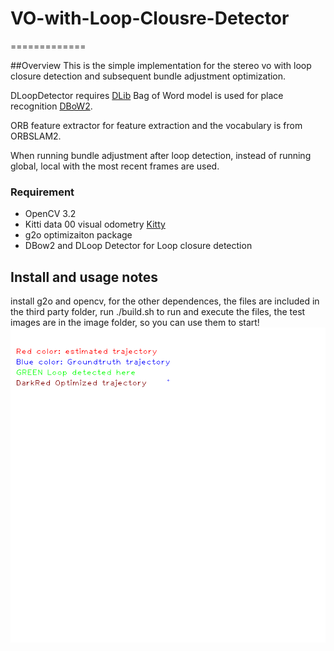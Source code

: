 # VO-with-Loop-Clousre-Detector
=============

##Overview
This is the simple implementation for the stereo vo with loop closure detection and subsequent bundle adjustment optimization.

DLoopDetector requires [DLib](https://github.com/dorian3d/)
Bag of Word model is used for place recognition [DBoW2](https://github.com/dorian3d/DBoW2).

ORB feature extractor for feature extraction and the vocabulary is from ORBSLAM2.

When running bundle adjustment after loop detection, instead of running global, local with the most recent frames are used.

### Requirement
* OpenCV 3.2
* Kitti data 00 visual odometry [Kitty](http://www.cvlibs.net/datasets/kitti/eval_odometry.php)
* g2o optimizaiton package
* DBow2 and DLoop Detector for Loop closure detection 

## Install and usage notes
install g2o and opencv, for the other dependences, the files are included in the third party folder, run ./build.sh to run and execute the files, the test images are in the image folder, so you can use them to start!
![Loop Closure](path.gif)
